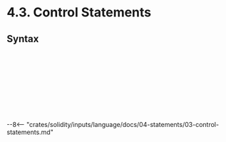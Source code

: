 <!-- This file is generated automatically by infrastructure scripts. Please don't edit by hand. -->

# 4.3. Control Statements

## Syntax

```{ .ebnf #IfStatement }

```

<pre ebnf-snippet="IfStatement" style="display: none;"><a href="#IfStatement"><span class="k">IfStatement</span></a><span class="o"> = </span><span class="cm">(* if_keyword: *)</span><span class="o"> </span><a href="../../01-file-structure/08-keywords#IfKeyword"><span class="k">IF_KEYWORD</span></a><br /><span class="o">              </span><span class="cm">(* open_paren: *)</span><span class="o"> </span><a href="../../01-file-structure/09-punctuation#OpenParen"><span class="k">OPEN_PAREN</span></a><br /><span class="o">              </span><span class="cm">(* condition: *)</span><span class="o"> </span><a href="../../05-expressions/01-base-expressions#Expression"><span class="k">Expression</span></a><br /><span class="o">              </span><span class="cm">(* close_paren: *)</span><span class="o"> </span><a href="../../01-file-structure/09-punctuation#CloseParen"><span class="k">CLOSE_PAREN</span></a><br /><span class="o">              </span><span class="cm">(* body: *)</span><span class="o"> </span><a href="../01-blocks#Statement"><span class="k">Statement</span></a><br /><span class="o">              </span><span class="cm">(* else_branch: *)</span><span class="o"> </span><a href="#ElseBranch"><span class="k">ElseBranch</span></a><span class="o">?</span><span class="o">;</span></pre>

```{ .ebnf #ElseBranch }

```

<pre ebnf-snippet="ElseBranch" style="display: none;"><a href="#ElseBranch"><span class="k">ElseBranch</span></a><span class="o"> = </span><span class="cm">(* else_keyword: *)</span><span class="o"> </span><a href="../../01-file-structure/08-keywords#ElseKeyword"><span class="k">ELSE_KEYWORD</span></a><br /><span class="o">             </span><span class="cm">(* body: *)</span><span class="o"> </span><a href="../01-blocks#Statement"><span class="k">Statement</span></a><span class="o">;</span></pre>

```{ .ebnf #ForStatement }

```

<pre ebnf-snippet="ForStatement" style="display: none;"><a href="#ForStatement"><span class="k">ForStatement</span></a><span class="o"> = </span><span class="cm">(* for_keyword: *)</span><span class="o"> </span><a href="../../01-file-structure/08-keywords#ForKeyword"><span class="k">FOR_KEYWORD</span></a><br /><span class="o">               </span><span class="cm">(* open_paren: *)</span><span class="o"> </span><a href="../../01-file-structure/09-punctuation#OpenParen"><span class="k">OPEN_PAREN</span></a><br /><span class="o">               </span><span class="cm">(* initialization: *)</span><span class="o"> </span><a href="#ForStatementInitialization"><span class="k">ForStatementInitialization</span></a><br /><span class="o">               </span><span class="cm">(* condition: *)</span><span class="o"> </span><a href="#ForStatementCondition"><span class="k">ForStatementCondition</span></a><br /><span class="o">               </span><span class="cm">(* iterator: *)</span><span class="o"> </span><a href="../../05-expressions/01-base-expressions#Expression"><span class="k">Expression</span></a><span class="o">?</span><br /><span class="o">               </span><span class="cm">(* close_paren: *)</span><span class="o"> </span><a href="../../01-file-structure/09-punctuation#CloseParen"><span class="k">CLOSE_PAREN</span></a><br /><span class="o">               </span><span class="cm">(* body: *)</span><span class="o"> </span><a href="../01-blocks#Statement"><span class="k">Statement</span></a><span class="o">;</span></pre>

```{ .ebnf #ForStatementInitialization }

```

<pre ebnf-snippet="ForStatementInitialization" style="display: none;"><a href="#ForStatementInitialization"><span class="k">ForStatementInitialization</span></a><span class="o"> = </span><span class="cm">(* variant: *)</span><span class="o"> </span><a href="../02-declaration-statements#TupleDeconstructionStatement"><span class="k">TupleDeconstructionStatement</span></a><br /><span class="o">                           | </span><span class="cm">(* variant: *)</span><span class="o"> </span><a href="../02-declaration-statements#VariableDeclarationStatement"><span class="k">VariableDeclarationStatement</span></a><br /><span class="o">                           | </span><span class="cm">(* variant: *)</span><span class="o"> </span><a href="../01-blocks#ExpressionStatement"><span class="k">ExpressionStatement</span></a><br /><span class="o">                           | </span><span class="cm">(* variant: *)</span><span class="o"> </span><a href="../../01-file-structure/09-punctuation#Semicolon"><span class="k">SEMICOLON</span></a><span class="o">;</span></pre>

```{ .ebnf #ForStatementCondition }

```

<pre ebnf-snippet="ForStatementCondition" style="display: none;"><a href="#ForStatementCondition"><span class="k">ForStatementCondition</span></a><span class="o"> = </span><span class="cm">(* variant: *)</span><span class="o"> </span><a href="../01-blocks#ExpressionStatement"><span class="k">ExpressionStatement</span></a><br /><span class="o">                      | </span><span class="cm">(* variant: *)</span><span class="o"> </span><a href="../../01-file-structure/09-punctuation#Semicolon"><span class="k">SEMICOLON</span></a><span class="o">;</span></pre>

```{ .ebnf #WhileStatement }

```

<pre ebnf-snippet="WhileStatement" style="display: none;"><a href="#WhileStatement"><span class="k">WhileStatement</span></a><span class="o"> = </span><span class="cm">(* while_keyword: *)</span><span class="o"> </span><a href="../../01-file-structure/08-keywords#WhileKeyword"><span class="k">WHILE_KEYWORD</span></a><br /><span class="o">                 </span><span class="cm">(* open_paren: *)</span><span class="o"> </span><a href="../../01-file-structure/09-punctuation#OpenParen"><span class="k">OPEN_PAREN</span></a><br /><span class="o">                 </span><span class="cm">(* condition: *)</span><span class="o"> </span><a href="../../05-expressions/01-base-expressions#Expression"><span class="k">Expression</span></a><br /><span class="o">                 </span><span class="cm">(* close_paren: *)</span><span class="o"> </span><a href="../../01-file-structure/09-punctuation#CloseParen"><span class="k">CLOSE_PAREN</span></a><br /><span class="o">                 </span><span class="cm">(* body: *)</span><span class="o"> </span><a href="../01-blocks#Statement"><span class="k">Statement</span></a><span class="o">;</span></pre>

```{ .ebnf #DoWhileStatement }

```

<pre ebnf-snippet="DoWhileStatement" style="display: none;"><a href="#DoWhileStatement"><span class="k">DoWhileStatement</span></a><span class="o"> = </span><span class="cm">(* do_keyword: *)</span><span class="o"> </span><a href="../../01-file-structure/08-keywords#DoKeyword"><span class="k">DO_KEYWORD</span></a><br /><span class="o">                   </span><span class="cm">(* body: *)</span><span class="o"> </span><a href="../01-blocks#Statement"><span class="k">Statement</span></a><br /><span class="o">                   </span><span class="cm">(* while_keyword: *)</span><span class="o"> </span><a href="../../01-file-structure/08-keywords#WhileKeyword"><span class="k">WHILE_KEYWORD</span></a><br /><span class="o">                   </span><span class="cm">(* open_paren: *)</span><span class="o"> </span><a href="../../01-file-structure/09-punctuation#OpenParen"><span class="k">OPEN_PAREN</span></a><br /><span class="o">                   </span><span class="cm">(* condition: *)</span><span class="o"> </span><a href="../../05-expressions/01-base-expressions#Expression"><span class="k">Expression</span></a><br /><span class="o">                   </span><span class="cm">(* close_paren: *)</span><span class="o"> </span><a href="../../01-file-structure/09-punctuation#CloseParen"><span class="k">CLOSE_PAREN</span></a><br /><span class="o">                   </span><span class="cm">(* semicolon: *)</span><span class="o"> </span><a href="../../01-file-structure/09-punctuation#Semicolon"><span class="k">SEMICOLON</span></a><span class="o">;</span></pre>

```{ .ebnf #ContinueStatement }

```

<pre ebnf-snippet="ContinueStatement" style="display: none;"><a href="#ContinueStatement"><span class="k">ContinueStatement</span></a><span class="o"> = </span><span class="cm">(* continue_keyword: *)</span><span class="o"> </span><a href="../../01-file-structure/08-keywords#ContinueKeyword"><span class="k">CONTINUE_KEYWORD</span></a><br /><span class="o">                    </span><span class="cm">(* semicolon: *)</span><span class="o"> </span><a href="../../01-file-structure/09-punctuation#Semicolon"><span class="k">SEMICOLON</span></a><span class="o">;</span></pre>

```{ .ebnf #BreakStatement }

```

<pre ebnf-snippet="BreakStatement" style="display: none;"><a href="#BreakStatement"><span class="k">BreakStatement</span></a><span class="o"> = </span><span class="cm">(* break_keyword: *)</span><span class="o"> </span><a href="../../01-file-structure/08-keywords#BreakKeyword"><span class="k">BREAK_KEYWORD</span></a><br /><span class="o">                 </span><span class="cm">(* semicolon: *)</span><span class="o"> </span><a href="../../01-file-structure/09-punctuation#Semicolon"><span class="k">SEMICOLON</span></a><span class="o">;</span></pre>

```{ .ebnf #ReturnStatement }

```

<pre ebnf-snippet="ReturnStatement" style="display: none;"><a href="#ReturnStatement"><span class="k">ReturnStatement</span></a><span class="o"> = </span><span class="cm">(* return_keyword: *)</span><span class="o"> </span><a href="../../01-file-structure/08-keywords#ReturnKeyword"><span class="k">RETURN_KEYWORD</span></a><br /><span class="o">                  </span><span class="cm">(* expression: *)</span><span class="o"> </span><a href="../../05-expressions/01-base-expressions#Expression"><span class="k">Expression</span></a><span class="o">?</span><br /><span class="o">                  </span><span class="cm">(* semicolon: *)</span><span class="o"> </span><a href="../../01-file-structure/09-punctuation#Semicolon"><span class="k">SEMICOLON</span></a><span class="o">;</span></pre>

```{ .ebnf #EmitStatement }

```

<pre ebnf-snippet="EmitStatement" style="display: none;"><span class="cm">(* Introduced in 0.4.21 *)</span><br /><a href="#EmitStatement"><span class="k">EmitStatement</span></a><span class="o"> = </span><span class="cm">(* emit_keyword: *)</span><span class="o"> </span><a href="../../01-file-structure/08-keywords#EmitKeyword"><span class="k">EMIT_KEYWORD</span></a><br /><span class="o">                </span><span class="cm">(* event: *)</span><span class="o"> </span><a href="../../05-expressions/06-identifiers#IdentifierPath"><span class="k">IdentifierPath</span></a><br /><span class="o">                </span><span class="cm">(* arguments: *)</span><span class="o"> </span><a href="../../05-expressions/02-function-calls#ArgumentsDeclaration"><span class="k">ArgumentsDeclaration</span></a><br /><span class="o">                </span><span class="cm">(* semicolon: *)</span><span class="o"> </span><a href="../../01-file-structure/09-punctuation#Semicolon"><span class="k">SEMICOLON</span></a><span class="o">;</span></pre>

--8<-- "crates/solidity/inputs/language/docs/04-statements/03-control-statements.md"
